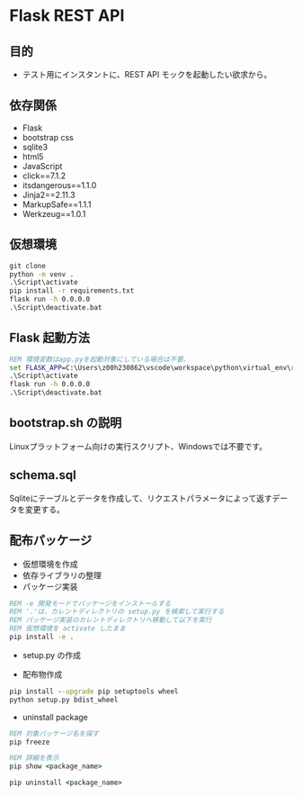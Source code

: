# Flask REST API

## 目的

* テスト用にインスタントに、REST API モックを起動したい欲求から。

## 依存関係

* Flask
* bootstrap css
* sqlite3
* html5
* JavaScript
* click==7.1.2
* itsdangerous==1.1.0
* Jinja2==2.11.3
* MarkupSafe==1.1.1
* Werkzeug==1.0.1

## 仮想環境

```cmd
git clone
python -m venv .
.\Script\activate
pip install -r requirements.txt
flask run -h 0.0.0.0
.\Script\deactivate.bat
```

## Flask 起動方法

```cmd
REM 環境変数はapp.pyを起動対象にしている場合は不要。
set FLASK_APP=C:\Users\z00h230862\vscode\workspace\python\virtual_env\robo_con_rest_api\app.py
.\Script\activate
flask run -h 0.0.0.0
.\Script\deactivate.bat
```

## bootstrap.sh の説明

Linuxプラットフォーム向けの実行スクリプト、Windowsでは不要です。

## schema.sql

Sqliteにテーブルとデータを作成して、リクエストパラメータによって返すデータを変更する。

## 配布パッケージ

* 仮想環境を作成
* 依存ライブラリの整理
* パッケージ実装

```cmd
REM -e 開発モードでパッケージをインストールする
REM '.'は、カレントディレクトリの setup.py を検索して実行する
REM パッケージ実装のカレントディレクトリへ移動して以下を実行
REM 仮想環境を activate したまま
pip install -e .
```

* setup.py の作成

* 配布物作成

```cmd
pip install --upgrade pip setuptools wheel
python setup.py bdist_wheel
```

* uninstall package

```cmd
REM 対象パッケージ名を探す
pip freeze

REM 詳細を表示
pip show <package_name>

pip uninstall <package_name>
```
